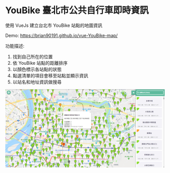 # YouBike 臺北市公共自行車即時資訊

使用 VueJs 建立台北市 YouBike 站點的地圖資訊

Demo: https://brian90191.github.io/vue-YouBike-map/

功能描述:
1. 找到自己所在的位置
2. 依 YouBike 站點的距離排序
3. 以顏色標示各站點的狀態
4. 點選清單的項目會移至站點並顯示資訊
5. 以站名和地址資訊做搜尋

![image](https://github.com/brian90191/vue-YouBike-map/blob/master/demo_image.png)
